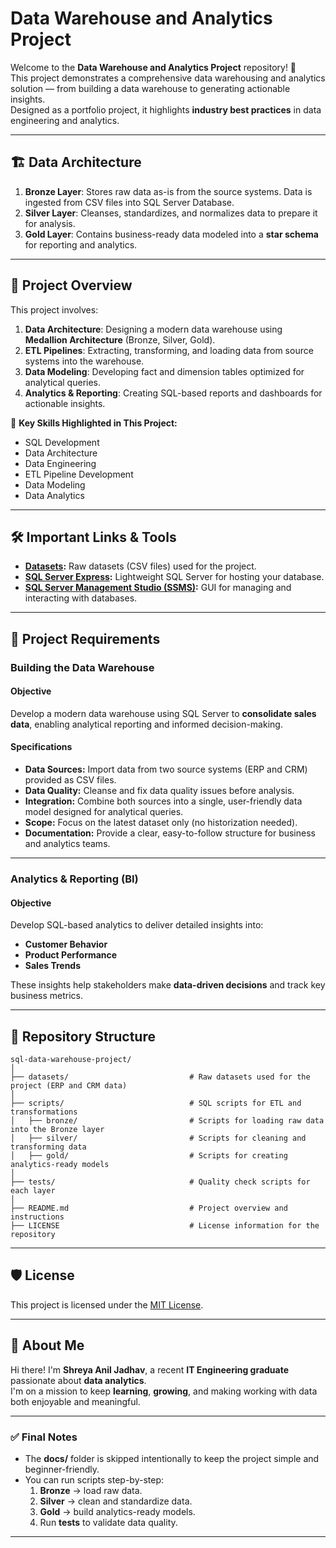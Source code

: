 # Data Warehouse and Analytics Project

Welcome to the **Data Warehouse and Analytics Project** repository! 🚀  
This project demonstrates a comprehensive data warehousing and analytics solution — from building a data warehouse to generating actionable insights.  
Designed as a portfolio project, it highlights **industry best practices** in data engineering and analytics.

---

## 🏗️ Data Architecture
1. **Bronze Layer**: Stores raw data as-is from the source systems. Data is ingested from CSV files into SQL Server Database.
2. **Silver Layer**: Cleanses, standardizes, and normalizes data to prepare it for analysis.
3. **Gold Layer**: Contains business-ready data modeled into a **star schema** for reporting and analytics.

---

## 📖 Project Overview

This project involves:

1. **Data Architecture**: Designing a modern data warehouse using **Medallion Architecture** (Bronze, Silver, Gold).
2. **ETL Pipelines**: Extracting, transforming, and loading data from source systems into the warehouse.
3. **Data Modeling**: Developing fact and dimension tables optimized for analytical queries.
4. **Analytics & Reporting**: Creating SQL-based reports and dashboards for actionable insights.

🎯 **Key Skills Highlighted in This Project:**
- SQL Development  
- Data Architecture  
- Data Engineering  
- ETL Pipeline Development  
- Data Modeling  
- Data Analytics  

---

## 🛠️ Important Links & Tools
- **[Datasets](datasets/):** Raw datasets (CSV files) used for the project.
- **[SQL Server Express](https://www.microsoft.com/en-us/sql-server/sql-server-downloads):** Lightweight SQL Server for hosting your database.
- **[SQL Server Management Studio (SSMS)](https://learn.microsoft.com/en-us/sql/ssms/download-sql-server-management-studio-ssms?view=sql-server-ver16):** GUI for managing and interacting with databases.

---

## 🚀 Project Requirements

### **Building the Data Warehouse**

#### Objective
Develop a modern data warehouse using SQL Server to **consolidate sales data**, enabling analytical reporting and informed decision-making.

#### Specifications
- **Data Sources:** Import data from two source systems (ERP and CRM) provided as CSV files.  
- **Data Quality:** Cleanse and fix data quality issues before analysis.  
- **Integration:** Combine both sources into a single, user-friendly data model designed for analytical queries.  
- **Scope:** Focus on the latest dataset only (no historization needed).  
- **Documentation:** Provide a clear, easy-to-follow structure for business and analytics teams.

---

### **Analytics & Reporting (BI)**

#### Objective
Develop SQL-based analytics to deliver detailed insights into:
- **Customer Behavior**  
- **Product Performance**  
- **Sales Trends**

These insights help stakeholders make **data-driven decisions** and track key business metrics.

---

## 📂 Repository Structure
```
sql-data-warehouse-project/
│
├── datasets/                           # Raw datasets used for the project (ERP and CRM data)
│
├── scripts/                            # SQL scripts for ETL and transformations
│   ├── bronze/                         # Scripts for loading raw data into the Bronze layer
│   ├── silver/                         # Scripts for cleaning and transforming data
│   ├── gold/                           # Scripts for creating analytics-ready models
│
├── tests/                              # Quality check scripts for each layer
│
├── README.md                           # Project overview and instructions
├── LICENSE                             # License information for the repository
```

---

## 🛡️ License
This project is licensed under the [MIT License](LICENSE).

---

## 🌟 About Me
Hi there! I'm **Shreya Anil Jadhav**, a recent **IT Engineering graduate** passionate about **data analytics**.  
I'm on a mission to keep **learning**, **growing**, and making working with data both enjoyable and meaningful.

---

### ✅ Final Notes
- The **docs/** folder is skipped intentionally to keep the project simple and beginner-friendly.  
- You can run scripts step-by-step:
  1. **Bronze** → load raw data.  
  2. **Silver** → clean and standardize data.  
  3. **Gold** → build analytics-ready models.  
  4. Run **tests** to validate data quality.

---
